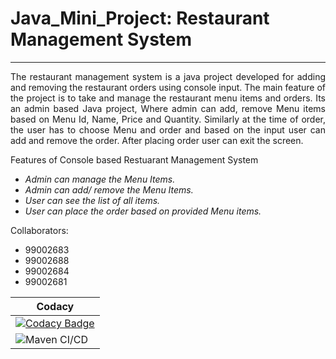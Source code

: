 # Java_Mini_Project: Restaurant Management System
----------------------------------------------
<p style='text-align: justify;'> The restaurant management system is a java project developed for adding and removing the restaurant orders using console input. The main feature of the project is to take and manage the restaurant menu items and orders. Its an admin based Java project, Where admin can add, remove Menu items based on Menu Id, Name, Price and Quantity. Similarly at the time of order, the user has to choose Menu and order and based on the input user can add and remove the order. After placing order user can exit the screen. </p>

Features of Console based Restuarant Management System
* _Admin can manage the Menu Items._
* _Admin can add/ remove the Menu Items._
* _User can see the list of all items._
* _User can place the order based on provided Menu items._

Collaborators:
* 99002683
* 99002688
* 99002684
* 99002681


|Codacy|
|------|
|[![Codacy Badge](https://app.codacy.com/project/badge/Grade/aadea4086ab04c25b79b074939bbbed2)](https://www.codacy.com/gh/99002688/Java_Mini_Project/dashboard?utm_source=github.com&amp;utm_medium=referral&amp;utm_content=99002688/Java_Mini_Project&amp;utm_campaign=Badge_Grade)|
|![Maven CI/CD](https://github.com/99002688/Java_Mini_Project/workflows/Maven%20CI/CD/badge.svg?branch=main)|
